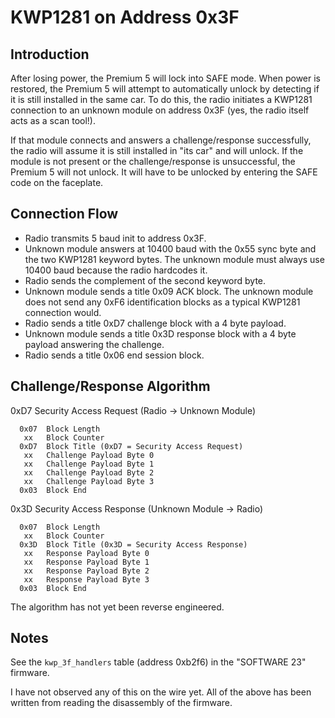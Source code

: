 # KWP1281 on Address 0x3F

## Introduction

After losing power, the Premium 5 will lock into SAFE mode.  When power is restored, the Premium 5 will attempt to automatically unlock by detecting if it is still installed in the same car.  To do this, the radio initiates a KWP1281 connection to an unknown module on address 0x3F (yes, the radio itself acts as a scan tool!).

If that module connects and answers a challenge/response successfully, the radio will assume it is still installed in "its car" and will unlock.  If the module is not present or the challenge/response is unsuccessful, the Premium 5 will not unlock.  It will have to be unlocked by entering the SAFE code on the faceplate.

## Connection Flow

 - Radio transmits 5 baud init to address 0x3F.
 - Unknown module answers at 10400 baud with the 0x55 sync byte and the two KWP1281 keyword bytes.  The unknown module must always use 10400 baud because the radio hardcodes it.
 - Radio sends the complement of the second keyword byte.
 - Unknown module sends a title 0x09 ACK block.  The unknown module does not send any 0xF6 identification blocks as a typical KWP1281 connection would.
 - Radio sends a title 0xD7 challenge block with a 4 byte payload.
 - Unknown module sends a title 0x3D response block with a 4 byte payload answering the challenge.
 - Radio sends a title 0x06 end session block.

## Challenge/Response Algorithm

0xD7 Security Access Request (Radio -> Unknown Module)

```
  0x07  Block Length
   xx   Block Counter
  0xD7  Block Title (0xD7 = Security Access Request)
   xx   Challenge Payload Byte 0
   xx   Challenge Payload Byte 1
   xx   Challenge Payload Byte 2
   xx   Challenge Payload Byte 3
  0x03  Block End
```

0x3D Security Access Response (Unknown Module -> Radio)

```
  0x07  Block Length
   xx   Block Counter
  0x3D  Block Title (0x3D = Security Access Response)
   xx   Response Payload Byte 0
   xx   Response Payload Byte 1
   xx   Response Payload Byte 2
   xx   Response Payload Byte 3
  0x03  Block End
```

The algorithm has not yet been reverse engineered.

## Notes

See the `kwp_3f_handlers` table (address 0xb2f6) in the "SOFTWARE 23" firmware.

I have not observed any of this on the wire yet.  All of the above has been written from
reading the disassembly of the firmware.
